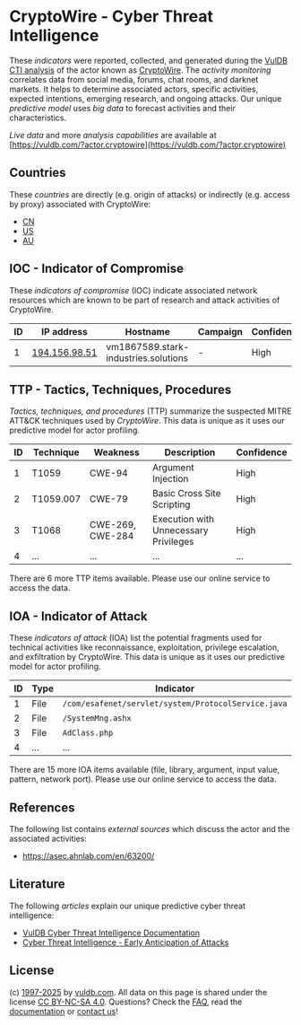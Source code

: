 # CryptoWire - Cyber Threat Intelligence

These _indicators_ were reported, collected, and generated during the [VulDB CTI analysis](https://vuldb.com/?kb.cti) of the actor known as [CryptoWire](https://vuldb.com/?actor.cryptowire). The _activity monitoring_ correlates data from social media, forums, chat rooms, and darknet markets. It helps to determine associated actors, specific activities, expected intentions, emerging research, and ongoing attacks. Our unique _predictive model_ uses _big data_ to forecast activities and their characteristics.

_Live data_ and more _analysis capabilities_ are available at [https://vuldb.com/?actor.cryptowire](https://vuldb.com/?actor.cryptowire)

## Countries

These _countries_ are directly (e.g. origin of attacks) or indirectly (e.g. access by proxy) associated with CryptoWire:

* [CN](https://vuldb.com/?country.cn)
* [US](https://vuldb.com/?country.us)
* [AU](https://vuldb.com/?country.au)

## IOC - Indicator of Compromise

These _indicators of compromise_ (IOC) indicate associated network resources which are known to be part of research and attack activities of CryptoWire.

ID | IP address | Hostname | Campaign | Confidence
-- | ---------- | -------- | -------- | ----------
1 | [194.156.98.51](https://vuldb.com/?ip.194.156.98.51) | vm1867589.stark-industries.solutions | - | High

## TTP - Tactics, Techniques, Procedures

_Tactics, techniques, and procedures_ (TTP) summarize the suspected MITRE ATT&CK techniques used by _CryptoWire_. This data is unique as it uses our predictive model for actor profiling.

ID | Technique | Weakness | Description | Confidence
-- | --------- | -------- | ----------- | ----------
1 | T1059 | CWE-94 | Argument Injection | High
2 | T1059.007 | CWE-79 | Basic Cross Site Scripting | High
3 | T1068 | CWE-269, CWE-284 | Execution with Unnecessary Privileges | High
4 | ... | ... | ... | ...

There are 6 more TTP items available. Please use our online service to access the data.

## IOA - Indicator of Attack

These _indicators of attack_ (IOA) list the potential fragments used for technical activities like reconnaissance, exploitation, privilege escalation, and exfiltration by CryptoWire. This data is unique as it uses our predictive model for actor profiling.

ID | Type | Indicator | Confidence
-- | ---- | --------- | ----------
1 | File | `/com/esafenet/servlet/system/ProtocolService.java` | High
2 | File | `/SystemMng.ashx` | High
3 | File | `AdClass.php` | Medium
4 | ... | ... | ...

There are 15 more IOA items available (file, library, argument, input value, pattern, network port). Please use our online service to access the data.

## References

The following list contains _external sources_ which discuss the actor and the associated activities:

* https://asec.ahnlab.com/en/63200/

## Literature

The following _articles_ explain our unique predictive cyber threat intelligence:

* [VulDB Cyber Threat Intelligence Documentation](https://vuldb.com/?kb.cti)
* [Cyber Threat Intelligence - Early Anticipation of Attacks](https://www.scip.ch/en/?labs.20201022)

## License

(c) [1997-2025](https://vuldb.com/?kb.changelog) by [vuldb.com](https://vuldb.com/?kb.about). All data on this page is shared under the license [CC BY-NC-SA 4.0](https://creativecommons.org/licenses/by-nc-sa/4.0/). Questions? Check the [FAQ](https://vuldb.com/?kb.faq), read the [documentation](https://vuldb.com/?kb) or [contact us](https://vuldb.com/?contact)!

